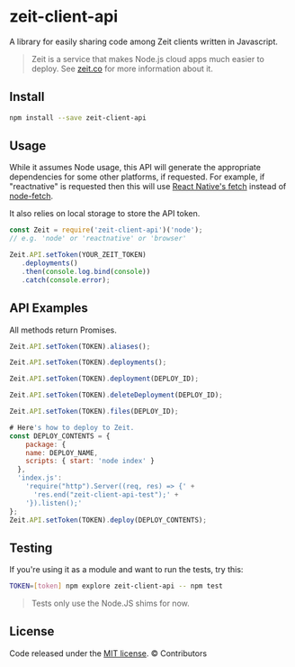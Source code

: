 # zeit-client-api

A library for easily sharing code among Zeit clients written in Javascript.

> Zeit is a service that makes Node.js cloud apps much easier to deploy. See [zeit.co] for more information about it.

## Install

```sh
npm install --save zeit-client-api
```

## Usage

While it assumes Node usage, this API will generate the appropriate dependencies for some other platforms, if requested. For example, if "reactnative" is requested then this will use [React Native's fetch] instead of [node-fetch].

It also relies on local storage to store the API token.

```js
const Zeit = require('zeit-client-api')('node');
// e.g. 'node' or 'reactnative' or 'browser'

Zeit.API.setToken(YOUR_ZEIT_TOKEN)
   .deployments()
   .then(console.log.bind(console))
   .catch(console.error);
```

## API Examples
All methods return Promises.

```js
Zeit.API.setToken(TOKEN).aliases();
```

```js
Zeit.API.setToken(TOKEN).deployments();
```

```js
Zeit.API.setToken(TOKEN).deployment(DEPLOY_ID);
```
```js
Zeit.API.setToken(TOKEN).deleteDeployment(DEPLOY_ID);
```
```js
Zeit.API.setToken(TOKEN).files(DEPLOY_ID);
```
```js
# Here's how to deploy to Zeit.
const DEPLOY_CONTENTS = {
    package: {
    name: DEPLOY_NAME,
    scripts: { start: 'node index' }
  },
  'index.js':
    'require("http").Server((req, res) => {' +
      'res.end("zeit-client-api-test");' +
    '}).listen();'
};
Zeit.API.setToken(TOKEN).deploy(DEPLOY_CONTENTS);
```

## Testing
If you're using it as a module and want to run the tests, try this:
```sh
TOKEN=[token] npm explore zeit-client-api -- npm test
```

> Tests only use the Node.JS shims for now.

## License

Code released under the [MIT license]. © Contributors

[zeit.co]: <https://zeit.co/>
[node-fetch]: <https://www.npmjs.com/package/node-fetch>
[React Native's fetch]: <https://facebook.github.io/react-native/docs/network.html>
[MIT license]: <https://github.com/massless/zeit-client-api/blob/master/LICENSE>
